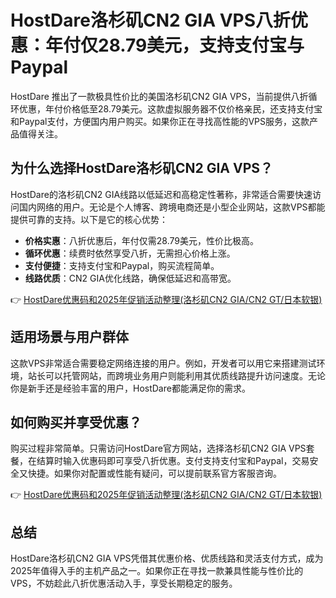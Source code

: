 # HostDare洛杉矶CN2 GIA VPS八折优惠：年付仅28.79美元，支持支付宝与Paypal

HostDare 推出了一款极具性价比的美国洛杉矶CN2 GIA VPS，当前提供八折循环优惠，年付价格低至28.79美元。这款虚拟服务器不仅价格亲民，还支持支付宝和Paypal支付，方便国内用户购买。如果你正在寻找高性能的VPS服务，这款产品值得关注。

## 为什么选择HostDare洛杉矶CN2 GIA VPS？

HostDare的洛杉矶CN2 GIA线路以低延迟和高稳定性著称，非常适合需要快速访问国内网络的用户。无论是个人博客、跨境电商还是小型企业网站，这款VPS都能提供可靠的支持。以下是它的核心优势：

- **价格实惠**：八折优惠后，年付仅需28.79美元，性价比极高。
- **循环优惠**：续费时依然享受八折，无需担心价格上涨。
- **支付便捷**：支持支付宝和Paypal，购买流程简单。
- **线路优质**：CN2 GIA优化线路，确保低延迟和高带宽。

👉 [HostDare优惠码和2025年促销活动整理(洛杉矶CN2 GIA/CN2 GT/日本软银)](https://bit.ly/hostdare)

## 适用场景与用户群体

这款VPS非常适合需要稳定网络连接的用户。例如，开发者可以用它来搭建测试环境，站长可以托管网站，而跨境业务用户则能利用其优质线路提升访问速度。无论你是新手还是经验丰富的用户，HostDare都能满足你的需求。

## 如何购买并享受优惠？

购买过程非常简单。只需访问HostDare官方网站，选择洛杉矶CN2 GIA VPS套餐，在结算时输入优惠码即可享受八折优惠。支付支持支付宝和Paypal，交易安全又快捷。如果你对配置或性能有疑问，可以提前联系官方客服咨询。

👉 [HostDare优惠码和2025年促销活动整理(洛杉矶CN2 GIA/CN2 GT/日本软银)](https://bit.ly/hostdare)

## 总结

HostDare洛杉矶CN2 GIA VPS凭借其优惠价格、优质线路和灵活支付方式，成为2025年值得入手的主机产品之一。如果你正在寻找一款兼具性能与性价比的VPS，不妨趁此八折优惠活动入手，享受长期稳定的服务。